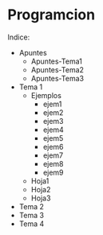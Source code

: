 # Programcion 

Indice:
  + Apuntes
    * Apuntes-Tema1
    * Apuntes-Tema2
    * Apuntes-Tema3
  + Tema 1
    * Ejemplos
      - ejem1
      - ejem2
      - ejem3
      - ejem4
      - ejem5
      - ejem6
      - ejem7
      - ejem8
      - ejem9
    * Hoja1
    * Hoja2
    * Hoja3
  + Tema 2
  + Tema 3
  + Tema 4
